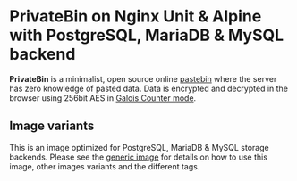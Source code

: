 # PrivateBin on Nginx Unit & Alpine with PostgreSQL, MariaDB & MySQL backend

**PrivateBin** is a minimalist, open source online [pastebin](https://en.wikipedia.org/wiki/Pastebin) where the server has zero knowledge of pasted data. Data is encrypted and decrypted in the browser using 256bit AES in [Galois Counter mode](https://en.wikipedia.org/wiki/Galois/Counter_Mode).

## Image variants

This is an image optimized for PostgreSQL, MariaDB & MySQL storage backends. Please see the [generic image](https://hub.docker.com/r/privatebin/unit-alpine) for details on how to use this image, other images variants and the different tags.
